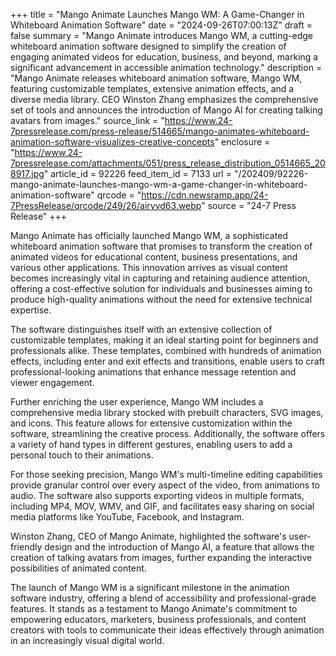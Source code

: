 +++
title = "Mango Animate Launches Mango WM: A Game-Changer in Whiteboard Animation Software"
date = "2024-09-26T07:00:13Z"
draft = false
summary = "Mango Animate introduces Mango WM, a cutting-edge whiteboard animation software designed to simplify the creation of engaging animated videos for education, business, and beyond, marking a significant advancement in accessible animation technology."
description = "Mango Animate releases whiteboard animation software, Mango WM, featuring customizable templates, extensive animation effects, and a diverse media library. CEO Winston Zhang emphasizes the comprehensive set of tools and announces the introduction of Mango AI for creating talking avatars from images."
source_link = "https://www.24-7pressrelease.com/press-release/514665/mango-animates-whiteboard-animation-software-visualizes-creative-concepts"
enclosure = "https://www.24-7pressrelease.com/attachments/051/press_release_distribution_0514665_208917.jpg"
article_id = 92226
feed_item_id = 7133
url = "/202409/92226-mango-animate-launches-mango-wm-a-game-changer-in-whiteboard-animation-software"
qrcode = "https://cdn.newsramp.app/24-7PressRelease/qrcode/249/26/airyvd63.webp"
source = "24-7 Press Release"
+++

<p>Mango Animate has officially launched Mango WM, a sophisticated whiteboard animation software that promises to transform the creation of animated videos for educational content, business presentations, and various other applications. This innovation arrives as visual content becomes increasingly vital in capturing and retaining audience attention, offering a cost-effective solution for individuals and businesses aiming to produce high-quality animations without the need for extensive technical expertise.</p><p>The software distinguishes itself with an extensive collection of customizable templates, making it an ideal starting point for beginners and professionals alike. These templates, combined with hundreds of animation effects, including enter and exit effects and transitions, enable users to craft professional-looking animations that enhance message retention and viewer engagement.</p><p>Further enriching the user experience, Mango WM includes a comprehensive media library stocked with prebuilt characters, SVG images, and icons. This feature allows for extensive customization within the software, streamlining the creative process. Additionally, the software offers a variety of hand types in different gestures, enabling users to add a personal touch to their animations.</p><p>For those seeking precision, Mango WM's multi-timeline editing capabilities provide granular control over every aspect of the video, from animations to audio. The software also supports exporting videos in multiple formats, including MP4, MOV, WMV, and GIF, and facilitates easy sharing on social media platforms like YouTube, Facebook, and Instagram.</p><p>Winston Zhang, CEO of Mango Animate, highlighted the software's user-friendly design and the introduction of Mango AI, a feature that allows the creation of talking avatars from images, further expanding the interactive possibilities of animated content.</p><p>The launch of Mango WM is a significant milestone in the animation software industry, offering a blend of accessibility and professional-grade features. It stands as a testament to Mango Animate's commitment to empowering educators, marketers, business professionals, and content creators with tools to communicate their ideas effectively through animation in an increasingly visual digital world.</p>